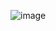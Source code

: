 ![image](https://user-images.githubusercontent.com/82145837/172518627-7269f99d-f6ec-4637-a4a3-771e24c0104e.png)